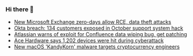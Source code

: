 ### Hi there 👋

<!--START_SECTION:feed-->
* [New Microsoft Exchange zero-days allow RCE, data theft attacks](https://www.bleepingcomputer.com/news/microsoft/new-microsoft-exchange-zero-days-allow-rce-data-theft-attacks/)
* [Okta breach: 134 customers exposed in October support system hack](https://www.bleepingcomputer.com/news/security/okta-breach-134-customers-exposed-in-october-support-system-hack/)
* [Atlassian warns of exploit for Confluence data wiping bug, get patching](https://www.bleepingcomputer.com/news/security/atlassian-warns-of-exploit-for-confluence-data-wiping-bug-get-patching/)
* [Ace Hardware says 1,202 devices were hit during cyberattack](https://www.bleepingcomputer.com/news/security/ace-hardware-says-1-202-devices-were-hit-during-cyberattack/)
* [New macOS 'KandyKorn' malware targets cryptocurrency engineers](https://www.bleepingcomputer.com/news/security/new-macos-kandykorn-malware-targets-cryptocurrency-engineers/)
<!--END_SECTION:feed-->

<!--
**frankenk/frankenk** is a ✨ _special_ ✨ repository because its `README.md` (this file) appears on your GitHub profile.

Here are some ideas to get you started:

- 🔭 I’m currently working on ...
- 🌱 I’m currently learning ...
- 👯 I’m looking to collaborate on ...
- 🤔 I’m looking for help with ...
- 💬 Ask me about ...
- 📫 How to reach me: ...
- 😄 Pronouns: ...
- ⚡ Fun fact: ...
-->



